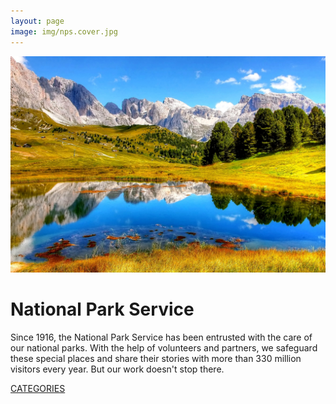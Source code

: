 ```yaml
---
layout: page
image: img/nps.cover.jpg
---
```

<div class="indexsplit">
<img src="img/nps.cover.jpg" alt="nps">
<div class="hometxt">
 <h1> National Park Service </h1>
Since 1916, the National Park Service has been entrusted with the care of our national parks. With the help of volunteers and partners, we safeguard these special places and share their stories with more than 330 million visitors every year. But our work doesn't stop there.

<a href="cata.html" class="button" target="_blank">CATEGORIES</a>
</div>
</div>
